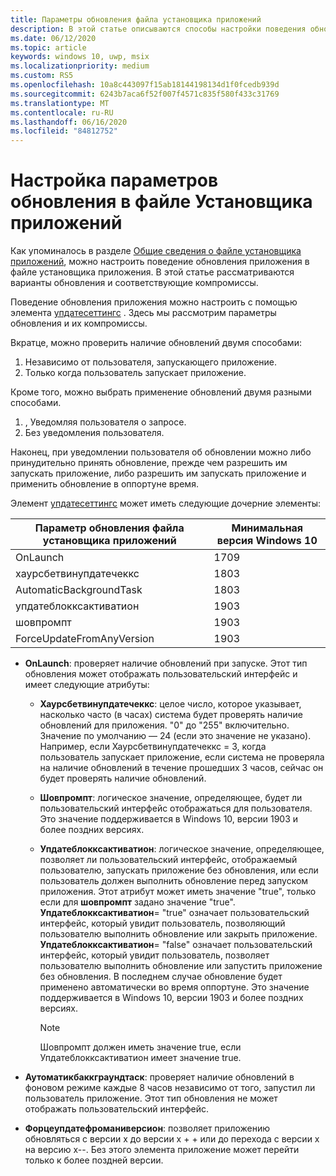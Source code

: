 ```yaml
---
title: Параметры обновления файла установщика приложений
description: В этой статье описываются способы настройки поведения обновлений приложений с помощью файла установщика приложения.
ms.date: 06/12/2020
ms.topic: article
keywords: windows 10, uwp, msix
ms.localizationpriority: medium
ms.custom: RS5
ms.openlocfilehash: 10a8c443097f15ab18144198134d1f0fcedb939d
ms.sourcegitcommit: 6243b7aca6f52f007f4571c835f580f433c31769
ms.translationtype: MT
ms.contentlocale: ru-RU
ms.lasthandoff: 06/16/2020
ms.locfileid: "84812752"
---
```

# <a name="configure-update-settings-in-the-app-installer-file"></a>Настройка параметров обновления в файле Установщика приложений

Как упоминалось в разделе [Общие сведения о файле установщика приложений](app-installer-file-overview.md), можно настроить поведение обновления приложения в файле установщика приложения. В этой статье рассматриваются варианты обновления и соответствующие компромиссы.

Поведение обновления приложения можно настроить с помощью элемента [упдатесеттингс](https://docs.microsoft.com/uwp/schemas/appinstallerschema/element-update-settings) . Здесь мы рассмотрим параметры обновления и их компромиссы.

Вкратце, можно проверить наличие обновлений двумя способами:
1. Независимо от пользователя, запускающего приложение.
2. Только когда пользователь запускает приложение.

Кроме того, можно выбрать применение обновлений двумя разными способами.
1. , Уведомляя пользователя о запросе.
2. Без уведомления пользователя.

Наконец, при уведомлении пользователя об обновлении можно либо принудительно принять обновление, прежде чем разрешить им запускать приложение, либо разрешить им запускать приложение и применить обновление в оппортуне время.


Элемент [упдатесеттингс](https://docs.microsoft.com/uwp/schemas/appinstallerschema/element-update-settings) может иметь следующие дочерние элементы:

| Параметр обновления файла установщика приложений | Минимальная версия Windows 10
|------------------|--------------------|
|  OnLaunch| 1709                |
|  хаурсбетвинупдатечеккс| 1803                |
| AutomaticBackgroundTask | 1803 |
| упдатеблокксактиватион  | 1903 |
|  шовпромпт | 1903 |
|  ForceUpdateFromAnyVersion | 1903 |

- **OnLaunch**: проверяет наличие обновлений при запуске. Этот тип обновления может отображать пользовательский интерфейс и имеет следующие атрибуты:

    - **Хаурсбетвинупдатечеккс**: целое число, которое указывает, насколько часто (в часах) система будет проверять наличие обновлений для приложения. "0" до "255" включительно. Значение по умолчанию — 24 (если это значение не указано). Например, если Хаурсбетвинупдатечеккс = 3, когда пользователь запускает приложение, если система не проверяла на наличие обновлений в течение прошедших 3 часов, сейчас он будет проверять наличие обновлений.  

     - **Шовпромпт**: логическое значение, определяющее, будет ли пользовательский интерфейс отображаться для пользователя. Это значение поддерживается в Windows 10, версии 1903 и более поздних версиях.

     - **Упдатеблокксактиватион**: логическое значение, определяющее, позволяет ли пользовательский интерфейс, отображаемый пользователю, запускать приложение без обновления, или если пользователь должен выполнить обновление перед запуском приложения. Этот атрибут может иметь значение "true", только если для **шовпромпт** задано значение "true". **Упдатеблокксактиватион**= "true" означает пользовательский интерфейс, который увидит пользователь, позволяющий пользователю выполнить обновление или закрыть приложение. **Упдатеблокксактиватион**= "false" означает пользовательский интерфейс, который увидит пользователь, позволяет пользователю выполнить обновление или запустить приложение без обновления. В последнем случае обновление будет применено автоматически во время оппортуне. Это значение поддерживается в Windows 10, версии 1903 и более поздних версиях.

        > [!NOTE]
        > Шовпромпт должен иметь значение true, если Упдатеблокксактиватион имеет значение true.

- **Аутоматикбаккграундтаск**: проверяет наличие обновлений в фоновом режиме каждые 8 часов независимо от того, запустил ли пользователь приложение. Этот тип обновления не может отображать пользовательский интерфейс.

- **Форцеупдатефроманиверсион**: позволяет приложению обновляться с версии x до версии x + + или до перехода с версии x на версию x--. Без этого элемента приложение может перейти только к более поздней версии.
